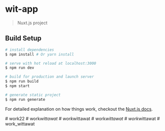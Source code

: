 # wit-app

> Nuxt.js project

## Build Setup

``` bash
# install dependencies
$ npm install # Or yarn install

# serve with hot reload at localhost:3000
$ npm run dev

# build for production and launch server
$ npm run build
$ npm start

# generate static project
$ npm run generate
```

For detailed explanation on how things work, checkout the [Nuxt.js docs](https://github.com/nuxt/nuxt.js).

#   w o r k 2 2  
 #   w o r k _ w i t t a w a t  
 #   w o r k _ w i t t a w a t  
 #   w o r k _ w i t t a w a t  
 #   w o r k _ w i t t a w a t  
 #   w o r k _ w i t t a w a t  
 